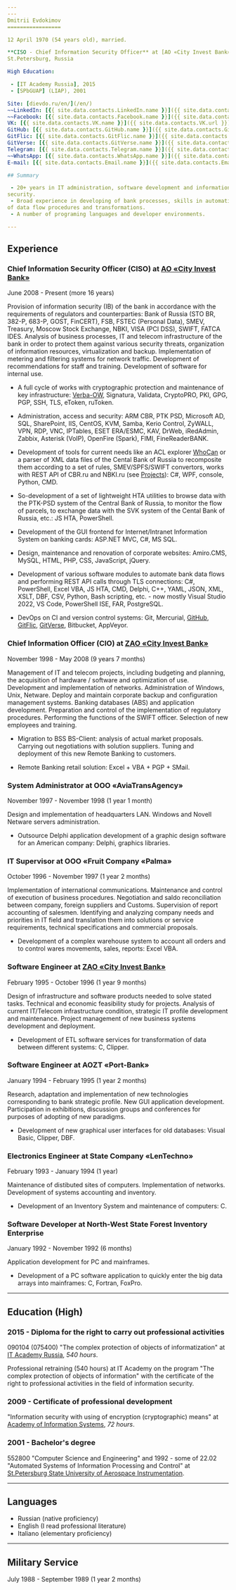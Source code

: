 ```yaml
---
---
Dmitrii Evdokimov
=================

12 April 1970 (54 years old), married.

**CISO - Chief Information Security Officer** at [AO «City Invest Bank»]  
St.Petersburg, Russia

High Education:

 - [IT Academy Russia], 2015
 - [SPbGUAP] (LIAP), 2001

Site: [dievdo.ru/en/](/en/)  
~~LinkedIn: [{{ site.data.contacts.LinkedIn.name }}]({{ site.data.contacts.LinkedIn.url }})~~ (closed in Russia)  
~~Facebook: [{{ site.data.contacts.Facebook.name }}]({{ site.data.contacts.Facebook.url }})~~ (closed in Russia)  
VK: [{{ site.data.contacts.VK.name }}]({{ site.data.contacts.VK.url }}) (in Russian)  
GitHub: [{{ site.data.contacts.GitHub.name }}]({{ site.data.contacts.GitHub.url }})  
GitFlic: [{{ site.data.contacts.GitFlic.name }}]({{ site.data.contacts.GitFlic.url }})  
GitVerse: [{{ site.data.contacts.GitVerse.name }}]({{ site.data.contacts.GitVerse.url }})  
Telegram: [{{ site.data.contacts.Telegram.name }}]({{ site.data.contacts.Telegram.url }})  
~~WhatsApp: [{{ site.data.contacts.WhatsApp.name }}]({{ site.data.contacts.WhatsApp.url }})~~  
E-mail: [{{ site.data.contacts.Email.name }}]({{ site.data.contacts.Email.url }})

## Summary

 - 20+ years in IT administration, software development and information 
security.
 - Broad experience in developing of bank processes, skills in automatization 
of data flow procedures and transformations.
 - A number of programing languages and developer environments.

---
```


## Experience

### Chief Information Security Officer (CISO) at [AO «City Invest Bank»]

June 2008 - Present (more 16 years)

Provision of information security (IB) of the bank in accordance with 
the requirements of regulators and counterparties: Bank of Russia 
(STO BR, 382-P, 683-P, GOST, FinCERT), FSB, FSTEC (Personal Data), SMEV, 
Treasury, Moscow Stock Exchange, NBKI, VISA (PCI DSS), SWIFT, FATCA IDES. 
Analysis of business processes, IT and telecom infrastructure of the bank 
in order to protect them against various security threats, organization 
of information resources, virtualization and backup. 
Implementation of metering and filtering systems for network traffic. 
Development of recommendations for staff and training. 
Development of software for internal use.

 - A full cycle of works with cryptographic protection and maintenance 
of key infrastructure: 
[Verba-OW], Signatura, Validata, CryptoPRO, PKI, GPG, PGP, SSH, TLS, eToken,
ruToken.

 - Administration, access and security: 
ARM CBR, PTK PSD, Microsoft AD, SQL, SharePoint, IIS, CentOS, KVM, Samba, 
Kerio Control, ZyWALL, VPN, RDP, VNC, IPTables, ESET ERA/ESMC, KAV, DrWeb,
iRedAdmin, Zabbix, Asterisk (VoIP), OpenFire (Spark), FIMI, FineReaderBANK.

 - Development of tools for current needs like an ACL explorer [WhoCan] or
a parser of XML data files of the Cental Bank of Russia to recomposite them
according to a set of rules, SMEV/SPFS/SWIFT convertors, works with REST API
of CBR.ru and NBKI.ru (see [Projects]):
C#, WPF, console, Python, CMD.

 - So-development of a set of lightweight HTA utilities to browse data with the 
PTK-PSD system of the Central Bank of Russia, to monitor the flow of parcels, 
to exchange data with the SVK system of the Cental Bank of Russia, etc.: 
JS HTA, PowerShell.

 - Development of the GUI frontend for Internet/Intranet Information System 
on banking cards: ASP.NET MVC, C#, MS SQL.

 - Design, maintenance and renovation of corporate websites: 
Amiro.CMS, MySQL, HTML, PHP, CSS, JavaScript, jQuery.

 - Development of various software modules to automate bank data flows
and performing REST API calls through TLS connections: 
C#, PowerShell, Excel VBA, JS HTA, CMD, Delphi, C++, YAML, JSON, XML, XSLT, 
DBF, CSV, Python, Bash scripting, etc. - now mostly Visual Studio 2022, 
VS Code, PowerShell ISE, FAR, PostgreSQL.

 - DevOps on CI and version control systems: 
Git, Mercurial, [GitHub], [GitFlic], [GitVerse], Bitbucket, AppVeyor.

### Chief Information Officer (CIO) at [ZAO «City Invest Bank»]

November 1998 - May 2008 (9 years 7 months)

Management of IT and telecom projects, including budgeting and planning, 
the acquisition of hardware / software and optimization of use. 
Development and implementation of networks. 
Administration of Windows, Unix, Netware. 
Deploy and maintain corporate backup and configuration management systems. 
Banking databases (ABS) and application development. 
Preparation and control of the implementation of regulatory procedures. 
Performing the functions of the SWIFT officer. 
Selection of new employees and training.

 - Migration to BSS BS-Client: analysis of actual market proposals. 
Carrying out negotiations with solution suppliers. 
Tuning and deployment of this new Remote Banking to customers.

 - Remote Banking retail solution: Excel + VBA + PGP + SMail.

### System Administrator at OOO «AviaTransAgency»

November 1997 - November 1998 (1 year 1 month)

Design and implementation of headquarters LAN. Windows and Novell Netware 
servers administration.

 - Outsource Delphi application development of a graphic design software 
for an American company: Delphi, graphics libraries.

### IT Supervisor at OOO «Fruit Company «Palma»

October 1996 - November 1997 (1 year 2 months)

Implementation of international communications. Maintenance and control of 
execution of business procedures. Negotiation and saldo reconciliation 
between company, foreign suppliers and Customs. Supervision of report 
accounting of salesmen. Identifying and analyzing company needs and priorities 
in IT field and translation them into solutions or service requirements, 
technical specifications and commercial proposals.

 - Development of a complex warehouse system to account all orders and to 
control wares movements, sales, reports: Excel VBA.
 
### Software Engineer at [ZAO «City Invest Bank»]

February 1995 - October 1996 (1 year 9 months)

Design of infrastructure and software products needed to solve stated tasks. 
Technical and economic feasibility study for projects. Analysis of current 
IT/Telecom infrastructure condition, strategic IT profile development and 
maintenance. Project management of new business systems development and 
deployment.

 - Development of ETL software services for transformation of data between 
different systems: C, Clipper.

### Software Engineer at AOZT «Port-Bank»

January 1994 - February 1995 (1 year 2 months)

Research, adaptation and implementation of new technologies corresponding 
to bank strategic profile. New GUI application development. Participation in 
exhibitions, discussion groups and conferences for purposes of adopting of 
new paradigms.

 - Development of new graphical user interfaces for old databases: 
Visual Basic, Clipper, DBF.

### Electronics Engineer at State Company «LenTechno»

February 1993 - January 1994 (1 year)

Maintenance of distibuted sites of computers. Implementation of networks. 
Development of systems accounting and inventory.

 - Development of an Inventory System and maintenance of computers: C.

### Software Developer at North-West State Forest Inventory Enterprise

January 1992 - November 1992 (6 months)

Application development for PC and mainframes.

 - Development of a PC software application to quickly enter the big data
arrays into mainframes: C, Fortran, FoxPro.

---

## Education (High)

### 2015 - Diploma for the right to carry out professional activities

090104 (075400) "The complex protection of objects of informatization"
at [IT Academy Russia], *540 hours*.

Professional retraining (540 hours) at IT Academy on the program 
"The complex protection of objects of information" with the certificate 
of the right to professional activities in the field of information security.

### 2009 - Certificate of professional development

"Information security with using of encryption (cryptographic) means" 
at [Academy of Information Systems], *72 hours*.

### 2001 - Bachelor's degree

552800 "Computer Science and Engineering" and
1992 - some of 22.02 "Automated Systems of Information Processing and Control"
at [St.Petersburg State University of Aerospace Instrumentation].

---

## Languages

 - Russian (native proficiency)
 - English (I read professional literature)
 - Italiano (elementary proficiency)

---

## Military Service

July 1988 - September 1989 (1 year 2 months)


[AO «City Invest Bank»]: https://www.cibank.ru/en/
[ZAO «City Invest Bank»]: https://www.cibank.ru/en/
[IT Academy Russia]: https://www.academy.it.ru/
[Academy of Information Systems]: https://infosystems.ru/
[SPbGUAP]: https://guap.ru/
[St.Petersburg State University of Aerospace Instrumentation]: http://suai.ru/

[GitHub]: https://github.com/diev
[GitFlic]: https://gitflic.ru/user/diev
[GitVerse]: https://gitverse.ru/diev
[Projects]: /en/projects "Software Projects done"
[Verba-OW]: /Verba-OW-Automation
[WhoCan]: /WhoCan
[SVKTrans]: /SVK-Transport-hta
[PTK PSD Browser]: /PTK-PSD-Browser-hta
[FineReaderBANK]: /ConvertFRBtoABS
[Excel VBA]: /Excel-VBA-Collection
